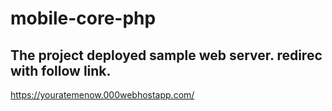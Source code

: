 # mobile-core-php
## The project deployed sample web server. redirec with follow link.<br/>
https://youratemenow.000webhostapp.com/

